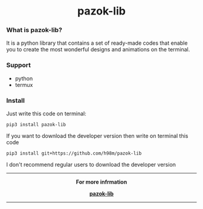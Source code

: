 <h1 align="center">pazok-lib</h1>


### What is pazok-lib?
It is a python library that contains a set of ready-made codes that enable you to create the most wonderful designs and animations on the terminal.

### Support
+ python
+ termux

### Install
Just write this code on terminal:
```shell
pip3 install pazok-lib
```
If you want to download the developer version then write on terminal this code
```shell
pip3 install git+https://github.com/h98m/pazok-lib
```
I don't recommend regular users to download the developer version

___

<p align="center">
<strong>For more infrmation</strong>
</p>

<p align="center">
<a href="https://github.com/h98m/pazok-lib"><label style="display: block;"><strong>pazok-lib</strong></label></a>
</p>

___
